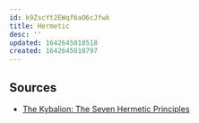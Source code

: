 ```yaml
---
id: k9ZscYt2EWqf6aO6cJfwk
title: Hermetic
desc: ''
updated: 1642645018518
created: 1642645010797
---
```


## Sources

* [The Kybalion: The Seven Hermetic Principles](http://www.kybalion.org/kybalion.php?chapter=II)